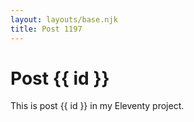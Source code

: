 ```yaml
---
layout: layouts/base.njk
title: Post 1197
---
```


# Post {{ id }}

This is post {{ id }} in my Eleventy project.
